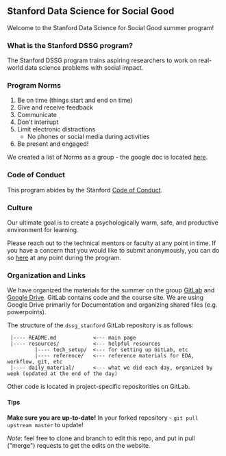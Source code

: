 ## Stanford Data Science for Social Good
Welcome to the Stanford Data Science for Social Good summer program!

### What is the Stanford DSSG program?
The Stanford DSSG program trains aspiring researchers to work on real-world data science problems with social impact. 

### Program Norms
1. Be on time (things start and end on time)
2. Give and receive feedback
3. Communicate
4. Don't interrupt
5. Limit electronic distractions
   * No phones or social media during activities
6. Be present and engaged!

We created a list of Norms as a group - the google doc is located [here](https://docs.google.com/document/d/1HP1NXb5GQ01RU16QnEu72Q1PcNe8NA2Cwcst4_Dehrk/edit).

### Code of Conduct
This program abides by the Stanford [Code of Conduct](https://adminguide.stanford.edu/chapter-1/subchapter-1/policy-1-1-1).

### Culture
Our ultimate goal is to create a psychologically warm, safe, and productive environment for learning. 

Please reach out to the technical mentors or faculty at any point in time.
If you have a concern that you would like to submit anonymously, you can do so [here](https://docs.google.com/forms/d/e/1FAIpQLSfmiXSa1d4n_qEcD7jvVSpCY3LN4_tKHal6Lgi2zQ4eflMmWA/viewform) at any point during the program.

### Organization and Links
We have organized the materials for the summer on the group [GitLab](https://code.stanford.edu/dssg_stanford) and [Google Drive](https://drive.google.com/drive/u/3/folders/174A-mKJi0dqYN8NNDzNI1OE90bSEE4Ig). 
GitLab contains code and the course site. We are using Google Drive primarily for Documentation and organizing shared files (e.g. powerpoints).

The structure of the `dssg_stanford` GitLab repository is as follows:
```
 |---- README.md            <--- main page
 |---- resources/           <--- helpful resources
         |---- tech_setup/  <--- for setting up GitLab, etc
         |---- reference/   <--- reference materials for EDA, workflow, git, etc
 |---- daily_material/      <--- what we did each day, organized by week (updated at the end of the day)
```

Other code is located in project-specific repositorities on GitLab.

#### Tips
**Make sure you are up-to-date!** In your forked repository - `git pull upstream master` to update!

_Note_: feel free to clone and branch to edit this repo, and put in pull ("merge") requests to get the edits on the website. 